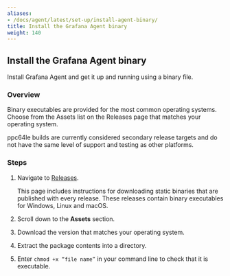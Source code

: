 ```yaml
---
aliases:
- /docs/agent/latest/set-up/install-agent-binary/
title: Install the Grafana Agent binary
weight: 140
---
```


## Install the Grafana Agent binary

Install Grafana Agent and get it up and running using a binary file. 

### Overview
Binary executables are provided for the most common operating systems. Choose from the Assets list on the Releases page that matches your operating system. 

ppc64le builds are currently considered secondary release targets and do not have the same level of support and testing as other platforms.

### Steps

1. Navigate to [Releases](https://github.com/grafana/agent/releases).
   
   This page includes instructions for downloading static binaries that are published with every release. These releases contain binary executables for Windows, Linux and macOS.

1. Scroll down to the **Assets** section.
1. Download the version that matches your operating system.
1. Extract the package contents into a directory.
1. Enter `chmod +x “file name”` in your command line to check that it is executable.






